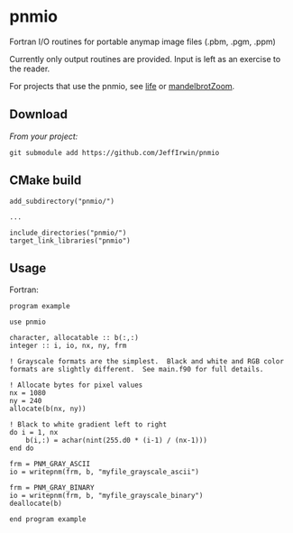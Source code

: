 
# pnmio
Fortran I/O routines for portable anymap image files (.pbm, .pgm, .ppm)

Currently only output routines are provided.  Input is left as an exercise to the reader.

For projects that use the pnmio, see [life](https://github.com/JeffIrwin/life) or [mandelbrotZoom](https://github.com/JeffIrwin/mandelbrotZoom).

## Download
_From your project:_

    git submodule add https://github.com/JeffIrwin/pnmio
    
## CMake build
    add_subdirectory("pnmio/")
    
    ...
    
    include_directories("pnmio/")
    target_link_libraries("pnmio")

## Usage
Fortran:

    program example
    
    use pnmio
    
    character, allocatable :: b(:,:)
    integer :: i, io, nx, ny, frm
    
    ! Grayscale formats are the simplest.  Black and white and RGB color formats are slightly different.  See main.f90 for full details.
    
    ! Allocate bytes for pixel values
    nx = 1080
    ny = 240
    allocate(b(nx, ny))
    
    ! Black to white gradient left to right
  	do i = 1, nx
	  	b(i,:) = achar(nint(255.d0 * (i-1) / (nx-1)))
  	end do

  	frm = PNM_GRAY_ASCII
  	io = writepnm(frm, b, "myfile_grayscale_ascii")

  	frm = PNM_GRAY_BINARY
  	io = writepnm(frm, b, "myfile_grayscale_binary")
  	deallocate(b)
    
    end program example
